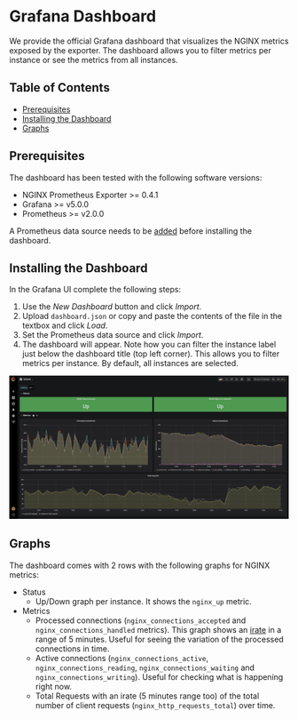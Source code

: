 # Grafana Dashboard

We provide the official Grafana dashboard that visualizes the NGINX metrics exposed by the exporter. The dashboard
allows you to filter metrics per instance or see the metrics from all instances.

<!-- START doctoc generated TOC please keep comment here to allow auto update -->
<!-- DON'T EDIT THIS SECTION, INSTEAD RE-RUN doctoc TO UPDATE -->
## Table of Contents

- [Prerequisites](#prerequisites)
- [Installing the Dashboard](#installing-the-dashboard)
- [Graphs](#graphs)

<!-- END doctoc generated TOC please keep comment here to allow auto update -->

## Prerequisites

The dashboard has been tested with the following software versions:

- NGINX Prometheus Exporter >= 0.4.1
- Grafana >= v5.0.0
- Prometheus >= v2.0.0

A Prometheus data source needs to be [added](https://prometheus.io/docs/visualization/grafana/#using) before installing
the dashboard.

## Installing the Dashboard

In the Grafana UI complete the following steps:

1. Use the *New Dashboard* button and click *Import*.
2. Upload `dashboard.json` or copy and paste the contents of the file in the textbox and click *Load*.
3. Set the Prometheus data source and click *Import*.
4. The dashboard will appear. Note how you can filter the instance label just below the dashboard title (top left
   corner). This allows you to filter metrics per instance. By default, all instances are selected.

![dashboard](./dashboard.png)

## Graphs

The dashboard comes with 2 rows with the following graphs for NGINX metrics:

- Status
  - Up/Down graph per instance. It shows the `nginx_up` metric.
- Metrics
  - Processed connections (`nginx_connections_accepted` and `nginx_connections_handled` metrics). This graph shows an
    [irate](https://prometheus.io/docs/prometheus/latest/querying/functions/#irate) in a range of 5 minutes. Useful for
    seeing the variation of the processed connections in time.
  - Active connections (`nginx_connections_active`, `nginx_connections_reading`, `nginx_connections_waiting` and
    `nginx_connections_writing`). Useful for checking what is happening right now.
  - Total Requests with an irate (5 minutes range too) of the total number of client requests
    (`nginx_http_requests_total`) over time.
